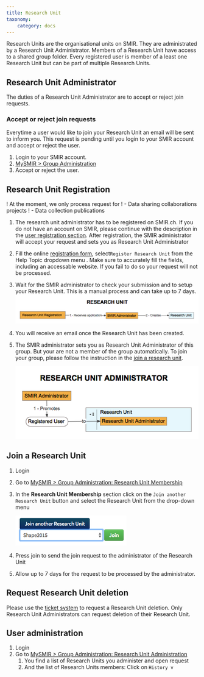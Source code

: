 ```yaml
---
title: Research Unit
taxonomy:
    category: docs
---
```


Research Units are the organisational units on SMIR. They are administrated by a Research Unit Administrator. Members of a Research Unit have access to a shared group folder. Every registered user is member of a least one Research Unit but can be part of multiple Research Units.

## Research Unit Administrator

The duties of a Research Unit Administrator are to accept or reject join requests.

### Accept or reject join requests

Everytime a user would like to join your Research Unit an email will be sent to inform you. This request is pending until you login to your SMIR account and accept or reject the user.

1. Login to your SMIR account.
2. [MySMIR > Group Administration](https://www.smir.ch/MyDB/GroupAdministration)
3. Accept or reject the user.

## Research Unit Registration

! At the moment, we only process request for 
! - Data sharing collaborations projects
! - Data collection publications



1. The research unit administrator has to be registered on SMIR.ch. If you do not have an account on SMIR, please continue with the description in the [user registration section](#account-registration). After registration, the SMIR administrator will accept your request and sets you as Research Unit Administrator

2. Fill the online [registration form](https://tickets.smir.ch/open.php), select`Register Research Unit` from the Help Topic dropdown menu . Make sure to accurately fill the fields, including an accessable website. If you fail to do so your request will not be processed.

3. Wait for the SMIR administrator to check your submission and to setup your Research Unit. This is a manual process and can take up to 7 days.
   ![smir-registration-ru](https://github.com/SICASFoundation/smir-documenation/raw/master/assets/smir-registration-ru.png)

4. You will receive an email once the Research Unit has been created.

5. The SMIR administrator sets you as Research Unit Administrator of this group. But your are not a member of the group automatically. To join your group, please follow the instruction in the [join a research unit](#join-a-research-unit). 


   ![smir-registration-rua](https://github.com/SICASFoundation/smir-documenation/raw/master/assets/smir-registration-rua.png)

## Join a Research Unit

1. Login
2. Go to [MySMIR > Group Administration: Research Unit Membership](https://www.smir.ch/MyDB/GroupAdministration#researchUnitMembership)
3. In the **Research Unit Membership** section click on the `Join another Research Unit` button and select the Research Unit from the drop-down menu

   ![smir-join-research-unit](https://github.com/SICASFoundation/smir-documenation/raw/master/assets/smir-join-research-unit.png)

4. Press join to send the join request to the administrator of the Research Unit
5. Allow up to 7 days for the request to be processed by the administrator.

## Request Research Unit deletion

Please use the [ticket system](https://tickets.smir.ch) to request a Research Unit deletion. Only Research Unit Administrators can request deletion of their Research Unit.

## User administration

1. Login
2. Go to [MySMIR > Group Administration: Research Unit Administration](https://www.smir.ch/MyDB/GroupAdministration#researchUnitAdministration) 
   1. You find a list of Research Units you administer and open request
   2. And the list of Research Units members: Click on `History v` 
